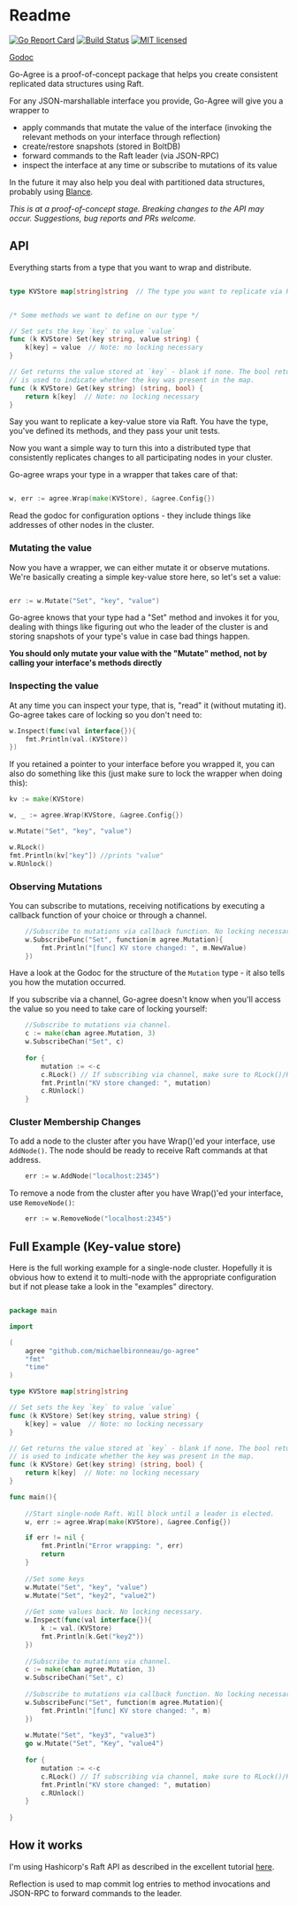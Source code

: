 # Readme

[![Go Report Card](http://goreportcard.com/badge/github.com/michaelbironneau/go-agree)](https://goreportcard.com/report/github.com/michaelbironneau/go-agree)
[![Build Status](https://travis-ci.org/michaelbironneau/go-agree.svg?branch=master)](https://travis-ci.org/michaelbironneau/go-agree/)
[![MIT licensed](https://img.shields.io/badge/license-MIT-blue.svg)](https://raw.githubusercontent.com/michaelbironneau/go-agree/master/LICENSE.md)


[Godoc](https://godoc.org/github.com/michaelbironneau/go-agree)

Go-Agree is a proof-of-concept package that helps you create consistent replicated data structures using Raft. 

For any JSON-marshallable interface you provide, Go-Agree will give you a wrapper to

* apply commands that mutate the value of the interface (invoking the relevant methods on your interface through reflection)
* create/restore snapshots (stored in BoltDB)
* forward commands to the Raft leader (via JSON-RPC)
* inspect the interface at any time or subscribe to mutations of its value 

In the future it may also help you deal with partitioned data structures, probably using [Blance](https://github.com/couchbase/blance).

*This is at a proof-of-concept stage. Breaking changes to the API may occur. Suggestions, bug reports and PRs welcome.*

## API

Everything starts from a type that you want to wrap and distribute. 

```go

type KVStore map[string]string  // The type you want to replicate via Raft


/* Some methods we want to define on our type */

// Set sets the key `key` to value `value`
func (k KVStore) Set(key string, value string) {
	k[key] = value	// Note: no locking necessary
}

// Get returns the value stored at `key` - blank if none. The bool return parameter
// is used to indicate whether the key was present in the map.
func (k KVStore) Get(key string) (string, bool) {
	return k[key]  // Note: no locking necessary
}

```

Say you want to replicate a key-value store via Raft. You have the type, you've defined its methods, and they pass your unit tests.

Now you want a simple way to turn this into a distributed type that consistently replicates changes to all participating nodes in your cluster.

Go-agree wraps your type in a wrapper that takes care of that:

```go

w, err := agree.Wrap(make(KVStore), &agree.Config{})

```

Read the godoc for configuration options - they include things like addresses of other nodes in the cluster.


### Mutating the value

Now you have a wrapper, we can either mutate it or observe mutations. We're basically creating a simple key-value store here, so let's set a value:

```go

err := w.Mutate("Set", "key", "value")

```

Go-agree knows that your type had a "Set" method and invokes it for you, dealing with things like figuring out who the leader of the cluster is and storing snapshots of your type's value in case bad things happen.

**You should only mutate your value with the "Mutate" method, not by calling your interface's methods directly**

### Inspecting the value

At any time you can inspect your type, that is, "read" it (without mutating it). Go-agree takes care of locking so you don't need to:

```go
w.Inspect(func(val interface{}){
	fmt.Println(val.(KVStore))	
})
```

If you retained a pointer to your interface before you wrapped it, you can also do something like this (just make sure to lock the wrapper when doing this):

```go
kv := make(KVStore)

w, _ := agree.Wrap(KVStore, &agree.Config{})

w.Mutate("Set", "key", "value")

w.RLock()
fmt.Println(kv["key"]) //prints "value"
w.RUnlock()

```

### Observing Mutations

You can subscribe to mutations, receiving notifications by executing a callback function of your choice or through a channel.

```go
	//Subscribe to mutations via callback function. No locking necessary.
	w.SubscribeFunc("Set", function(m agree.Mutation){
		fmt.Println("[func] KV store changed: ", m.NewValue)
	})
```

Have a look at the Godoc for the structure of the `Mutation` type - it also tells you how the mutation occurred. 

If you subscribe via a channel, Go-agree doesn't know when you'll access the value so you need to take care of locking yourself:

```go
	//Subscribe to mutations via channel.
	c := make(chan agree.Mutation, 3)
	w.SubscribeChan("Set", c)
	
	for {
		mutation := <-c
		c.RLock() // If subscribing via channel, make sure to RLock()/RUnlock() the wrapper.
		fmt.Println("KV store changed: ", mutation)
		c.RUnlock()
	}

```

### Cluster Membership Changes

To add a node to the cluster after you have Wrap()'ed your interface, use `AddNode()`. The node should be ready to receive Raft commands at that address.

```go
	err := w.AddNode("localhost:2345")
```

To remove a node from the cluster after you have Wrap()'ed your interface, use `RemoveNode()`:

```go
	err := w.RemoveNode("localhost:2345")
```



## Full Example (Key-value store)

Here is the full working example for a single-node cluster. Hopefully it is obvious how to extend it to multi-node with the appropriate configuration but if not please take a look in the "examples" directory.

```go

package main

import 

(
	agree "github.com/michaelbironneau/go-agree"
	"fmt"
	"time"
)

type KVStore map[string]string

// Set sets the key `key` to value `value`
func (k KVStore) Set(key string, value string) {
	k[key] = value	// Note: no locking necessary
}

// Get returns the value stored at `key` - blank if none. The bool return parameter
// is used to indicate whether the key was present in the map.
func (k KVStore) Get(key string) (string, bool) {
	return k[key]  // Note: no locking necessary
}

func main(){
	
	//Start single-node Raft. Will block until a leader is elected.
	w, err := agree.Wrap(make(KVStore), &agree.Config{})

	if err != nil {
		fmt.Println("Error wrapping: ", err)
		return
	}
	
	//Set some keys
	w.Mutate("Set", "key", "value")
	w.Mutate("Set", "key2", "value2")
	
	//Get some values back. No locking necessary.
	w.Inspect(func(val interface{}){
		k := val.(KVStore)
		fmt.Println(k.Get("key2"))	
	})
	
	//Subscribe to mutations via channel.
	c := make(chan agree.Mutation, 3)
	w.SubscribeChan("Set", c)
	
	//Subscribe to mutations via callback function. No locking necessary.
	w.SubscribeFunc("Set", function(m agree.Mutation){
		fmt.Println("[func] KV store changed: ", m)
	})
	
	w.Mutate("Set", "key3", "value3")
	go w.Mutate("Set", "Key", "value4")
	
	for {
		mutation := <-c
		c.RLock() // If subscribing via channel, make sure to RLock()/RUnlock() the wrapper.
		fmt.Println("KV store changed: ", mutation)
		c.RUnlock()
	}
			
}


```

## How it works

I'm using Hashicorp's Raft API as described in the excellent tutorial [here](https://github.com/otoolep/hraftd).

Reflection is used to map commit log entries to method invocations and JSON-RPC to forward commands to the leader.

